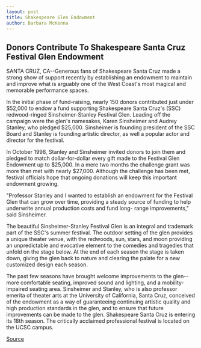 ```yaml
---
layout: post
title: Shakespeare Glen Endowment
author: Barbara McKenna
---
```


## Donors Contribute To Shakespeare Santa Cruz Festival Glen Endowment

SANTA CRUZ, CA--Generous fans of Shakespeare Santa Cruz made a strong show of support recently by establishing an endowment to maintain and improve what is arguably one of the West Coast's most magical and memorable performance spaces.

In the initial phase of fund-raising, nearly 150 donors contributed just under $52,000 to endow a fund supporting Shakespeare Santa Cruz's (SSC) redwood-ringed Sinsheimer-Stanley Festival Glen. Leading off the campaign were the glen's namesakes, Karen Sinsheimer and Audrey Stanley, who pledged $25,000. Sinsheimer is founding president of the SSC Board and Stanley is founding artistic director, as well a popular actor and director for the festival.

In October 1998, Stanley and Sinsheimer invited donors to join them and pledged to match dollar-for-dollar every gift made to the Festival Glen Endowment up to $25,000. In a mere two months the challenge grant was more than met with nearly $27,000. Although the challenge has been met, festival officials hope that ongoing donations will keep this important endowment growing.

"Professor Stanley and I wanted to establish an endowment for the Festival Glen that can grow over time, providing a steady source of funding to help underwrite annual production costs and fund long- range improvements," said Sinsheimer.

The beautiful Sinsheimer-Stanley Festival Glen is an integral and trademark part of the SSC's summer festival. The outdoor setting of the glen provides a unique theater venue, with the redwoods, sun, stars, and moon providing an unpredictable and evocative element to the comedies and tragedies that unfold on the stage below. At the end of each season the stage is taken down, giving the glen back to nature and clearing the palate for a new customized design each season.

The past few seasons have brought welcome improvements to the glen--more comfortable seating, improved sound and lighting, and a mobility-impaired seating area. Sinsheimer and Stanley, who is also professor emerita of theater arts at the University of California, Santa Cruz, conceived of the endowment as a way of guaranteeing continuing artistic quality and high production standards in the glen, and to ensure that future improvements can be made to the glen. Shakespeare Santa Cruz is entering its 18th season. The critically acclaimed professional festival is located on the UCSC campus.

[Source](http://www1.ucsc.edu/news_events/press_releases/archive/98-99/03-99/sscglen.htm "Permalink to UC Santa Cruz: Shakespeare Glen Endowment")